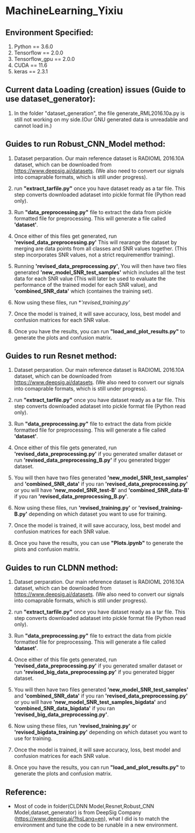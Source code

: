 # MachineLearning_Yixiu

## Environment Specified:
1. Python == 3.6.0
2. Tensorflow == 2.0.0
3. Tensorflow_gpu == 2.0.0
4. CUDA == 11.6
5. keras == 2.3.1

## Current data Loading (creation) issues (Guide to use dataset_generator):

1. In the folder "dataset_generation", the file generate_RML2016.10a.py is still not working on my side.(Our GNU generated data is unreadable and cannot load in.)

## Guides to run Robust_CNN_Model method:

1. Dataset perparation. Our main reference dataset is RADIOML 2016.10A dataset, which can be downloaded from https://www.deepsig.ai/datasets. (We also need to convert our signals into comaprable formats, which is still under progress).

2. run **"extract_tarfile.py"** once you have dataset ready as a tar file. This step converts downloaded adataset into pickle format file (Python read only).

3. Run **"data_preprocessing.py"** file to extract the data from pickle formatted file for preprocessing. This will generate a file called **'dataset'**.

4. Once either of this files get generated, run **'revised_data_preprocessing.py'** This will rearange the dataset by merging are data points from all classes and SNR values together. (This step incorporates SNR values, not a strict requirementfor training).

5. Running **'revised_data_preprocessing.py'**, You will then have two files generated **'new_model_SNR_test_samples'** which includes all the test data for each SNR value (This will later be used to evaluate the performance of the trained model for each SNR value), and **'combined_SNR_data'** which (containes the training set).   

6. Now using these files, run **'revised_training.py'*

7. Once the model is trained, it will save accuracy, loss, best model and confusion matrices for each SNR value.

8. Once you have the results, you can run **"load_and_plot_results.py"** to generate the plots and confusion matrix. 


## Guides to run Resnet method:

1. Dataset perparation. Our main reference dataset is RADIOML 2016.10A dataset, which can be downloaded from https://www.deepsig.ai/datasets. (We also need to convert our signals into comaprable formats, which is still under progress).

2. run **"extract_tarfile.py"** once you have dataset ready as a tar file. This step converts downloaded adataset into pickle format file (Python read only).

3. Run **"data_preprocessing.py"** file to extract the data from pickle formatted file for preprocessing. This will generate a file called **'dataset'**.

4. Once either of this file gets generated, run **'revised_data_preprocessing.py'** if you generated smaller dataset or run **'revised_data_preprocessing_B.py'** if you generated bigger dataset. 

5. You will then have two files generated **'new_model_SNR_test_samples'** and **'combined_SNR_data'** if you ran **'revised_data_preprocessing.py'** or you will have **'new_model_SNR_test-B'** and **'combined_SNR_data-B'** if you ran **'revised_data_preprocessing_B.py'**. 

6. Now using these files, run **'revised_training.py'** or **'revised_training-B.py'** depending on which dataset you want to use for training. 

7. Once the model is trained, it will save accuracy, loss, best model and confusion matrices for each SNR value.

8. Once you have the results, you can use **"Plots.ipynb"** to generate the plots and confusion matrix. 


## Guides to run CLDNN method:
1. Dataset perparation. Our main reference dataset is RADIOML 2016.10A dataset, which can be downloaded from https://www.deepsig.ai/datasets. (We also need to convert our signals into comaprable formats, which is still under progress).

2. run **"extract_tarfile.py"** once you have dataset ready as a tar file. This step converts downloaded adataset into pickle format file (Python read only).

3. Run **"data_preprocessing.py"** file to extract the data from pickle formatted file for preprocessing. This will generate a file called **'dataset'**.

4. Once either of this file gets generated, run **'revised_data_preprocessing.py'** if you generated smaller dataset or run **'revised_big_data_preprocessing.py'** if you generated bigger dataset. 

5. You will then have two files generated **'new_model_SNR_test_samples'** and **'combined_SNR_data'** if you ran **'revised_data_preprocessing.py'** or you will have **'new_model_SNR_test_samples_bigdata'** and **'combined_SNR_data_bigdata'** if you ran **'revised_big_data_preprocessing.py'**. 

6. Now using these files, run **'revised_training.py'** or **'revised_bigdata_training.py'** depending on which dataset you want to use for training. 

7. Once the model is trained, it will save accuracy, loss, best model and confusion matrices for each SNR value.

8. Once you have the results, you can run **"load_and_plot_results.py"** to generate the plots and confusion matrix. 

## Reference:

* Most of code in folder(CLDNN Model,Resnet,Robust_CNN Model,dataset_generator) is from DeepSig Company (https://www.deepsig.ai/?hsLang=en), what I did is to match the environment and tune the code to be runable in a new environment. 
